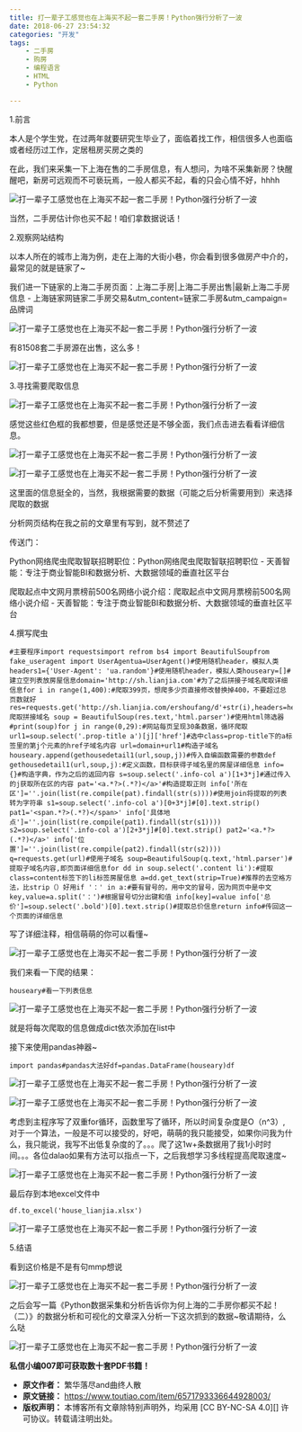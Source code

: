 ```yaml
---
title: 打一辈子工感觉也在上海买不起一套二手房！Python强行分析了一波
date: 2018-06-27 23:54:32
categories: "开发"
tags:
	- 二手房
	- 购房
	- 编程语言
	- HTML
	- Python

---
```


1.前言

本人是个学生党，在过两年就要研究生毕业了，面临着找工作，相信很多人也面临或者经历过工作，定居租房买房之类的

在此，我们来采集一下上海在售的二手房信息，有人想问，为啥不采集新房？快醒醒吧，新房可远观而不可亵玩焉，一般人都买不起，看的只会心情不好，hhhh

![打一辈子工感觉也在上海买不起一套二手房！Python强行分析了一波][Python]

当然，二手房估计你也买不起！咱们拿数据说话！

2.观察网站结构

以本人所在的城市上海为例，走在上海的大街小巷，你会看到很多做房产中介的，最常见的就是链家了~

我们进一下链家的上海二手房页面：上海二手房|上海二手房出售|最新上海二手房信息 - 上海链家网链家二手房交易&utm\_content=链家二手房&utm\_campaign=品牌词

![打一辈子工感觉也在上海买不起一套二手房！Python强行分析了一波][Python 1]

有81508套二手房源在出售，这么多！

![打一辈子工感觉也在上海买不起一套二手房！Python强行分析了一波][Python 2]

3.寻找需要爬取信息

![打一辈子工感觉也在上海买不起一套二手房！Python强行分析了一波][Python 3]

感觉这些红色框的我都想要，但是感觉还是不够全面，我们点击进去看看详细信息。

![打一辈子工感觉也在上海买不起一套二手房！Python强行分析了一波][Python 4]

![打一辈子工感觉也在上海买不起一套二手房！Python强行分析了一波][Python 5]

这里面的信息挺全的，当然，我根据需要的数据（可能之后分析需要用到）来选择爬取的数据

分析网页结构在我之前的文章里有写到，就不赘述了

传送门：

Python网络爬虫爬取智联招聘职位：Python网络爬虫爬取智联招聘职位 - 天善智能：专注于商业智能BI和数据分析、大数据领域的垂直社区平台

爬取起点中文网月票榜前500名网络小说介绍：爬取起点中文网月票榜前500名网络小说介绍 - 天善智能：专注于商业智能BI和数据分析、大数据领域的垂直社区平台

4.撰写爬虫

``````````
#主要程序import requestsimport refrom bs4 import BeautifulSoupfrom fake_useragent import UserAgentua=UserAgent()#使用随机header，模拟人类headers1={'User-Agent': 'ua.random'}#使用随机header，模拟人类houseary=[]#建立空列表放房屋信息domain='http://sh.lianjia.com'#为了之后拼接子域名爬取详细信息for i in range(1,400):#爬取399页，想爬多少页直接修改替换掉400，不要超过总页数就好 res=requests.get('http://sh.lianjia.com/ershoufang/d'+str(i),headers=headers1)#爬取拼接域名 soup = BeautifulSoup(res.text,'html.parser')#使用html筛选器#print(soup)for j in range(0,29):#网站每页呈现30条数据，循环爬取 url1=soup.select('.prop-title a')[j]['href']#选中class=prop-title下的a标签里的第j个元素的href子域名内容 url=domain+url1#构造子域名 houseary.append(gethousedetail1(url,soup,j))#传入自编函数需要的参数def gethousedetail1(url,soup,j):#定义函数，目标获得子域名里的房屋详细信息 info={}#构造字典，作为之后的返回内容 s=soup.select('.info-col a')[1+3*j]#通过传入的j获取所在区的内容 pat='<a.*?>(.*?)</a>'#构造提取正则 info['所在区']=''.join(list(re.compile(pat).findall(str(s))))#使用join将提取的列表转为字符串 s1=soup.select('.info-col a')[0+3*j]#[0].text.strip() pat1='<span.*?>(.*?)</span>' info['具体地点']=''.join(list(re.compile(pat1).findall(str(s1)))) s2=soup.select('.info-col a')[2+3*j]#[0].text.strip() pat2='<a.*?>(.*?)</a>' info['位置']=''.join(list(re.compile(pat2).findall(str(s2)))) q=requests.get(url)#使用子域名 soup=BeautifulSoup(q.text,'html.parser')#提取子域名内容,即页面详细信息for dd in soup.select('.content li'):#提取class=content标签下的li标签房屋信息 a=dd.get_text(strip=True)#推荐的去空格方法，比strip（）好用if '：' in a:#要有冒号的，用中文的冒号，因为网页中是中文  key,value=a.split('：')#根据冒号切分出键和值 info[key]=value info['总价']=soup.select('.bold')[0].text.strip()#提取总价信息return info#传回这一个页面的详细信息
``````````

写了详细注释，相信萌萌的你可以看懂~

![打一辈子工感觉也在上海买不起一套二手房！Python强行分析了一波][Python 6]

我们来看一下爬的结果：

``````````
houseary#看一下列表信息
``````````

![打一辈子工感觉也在上海买不起一套二手房！Python强行分析了一波][Python 7]

就是将每次爬取的信息做成dict依次添加在list中

接下来使用pandas神器~

``````````
import pandas#pandas大法好df=pandas.DataFrame(houseary)df
``````````

![打一辈子工感觉也在上海买不起一套二手房！Python强行分析了一波][Python 8]

![打一辈子工感觉也在上海买不起一套二手房！Python强行分析了一波][Python 9]

考虑到主程序写了双重for循环，函数里写了循环，所以时间复杂度是O（n^3）,对于一个算法，一般是不可以接受的，好吧，萌萌的我只能接受，如果你问我为什么，我只能说，我写不出低复杂度的了。。。爬了这1w+条数据用了我1小时时间。。。各位dalao如果有方法可以指点一下，之后我想学习多线程提高爬取速度~

![打一辈子工感觉也在上海买不起一套二手房！Python强行分析了一波][Python 10]

最后存到本地excel文件中

``````````
df.to_excel('house_lianjia.xlsx')
``````````

![打一辈子工感觉也在上海买不起一套二手房！Python强行分析了一波][Python 11]

5.结语

看到这价格是不是有句mmp想说

![打一辈子工感觉也在上海买不起一套二手房！Python强行分析了一波][Python 12]

之后会写一篇《Python数据采集和分析告诉你为何上海的二手房你都买不起！（二）》的数据分析和可视化的文章深入分析一下这次抓到的数据~敬请期待，么么哒

![打一辈子工感觉也在上海买不起一套二手房！Python强行分析了一波][Python 13]

**私信小编007即可获取数十套PDF书籍！**


[Python]: /pro/os/crawler/NUNM-VJI6-3MFB.jpg
[Python 1]: /pro/os/crawler/I2AM-Q3UF-Z26J.jpg
[Python 2]: /pro/os/crawler/UNBE-U2EY-B32M.jpg
[Python 3]: /pro/os/crawler/UBBV-FMQB-RYRE.jpg
[Python 4]: /pro/os/crawler/QIQI-Q2QA-VZR2.jpg
[Python 5]: /pro/os/crawler/6VF7-VEUN-ZJAY.jpg
[Python 6]: /pro/os/crawler/NRZY-AJNM-2YUR.jpg
[Python 7]: /pro/os/crawler/AE6F-6NMB-3M32.jpg
[Python 8]: /pro/os/crawler/QQZV-NNFJ-MVF2.jpg
[Python 9]: /pro/os/crawler/UAJB-YBAJ-6RB2.jpg
[Python 10]: /pro/os/crawler/QUYJ-7RE3-QNNJ.jpg
[Python 11]: /pro/os/crawler/AUUE-NJR2-ENYN.jpg
[Python 12]: /pro/os/crawler/AU3Q-M3EI-QN6N.jpg
[Python 13]: /pro/os/crawler/MZIU-Q3EY-REV3.jpg
 *  **原文作者：** 繁华落尽and曲终人散
 *  **原文链接：** https://www.toutiao.com/item/6571793336644928003/
 *  **版权声明：** 本博客所有文章除特别声明外，均采用 [CC BY-NC-SA 4.0][] 许可协议。转载请注明出处。